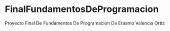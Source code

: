 # FinalFundamentosDeProgramacion
Proyecto Final De Fundamentos De Programacion De Erasmo Valencia Ortiz
